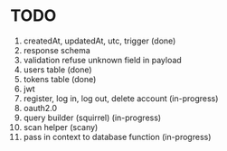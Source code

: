 # TODO
1. createdAt, updatedAt, utc, trigger (done)
2. response schema
3. validation refuse unknown field in payload
4. users table (done)
5. tokens table (done)
6. jwt
7. register, log in, log out, delete account (in-progress)
8. oauth2.0
9. query builder (squirrel) (in-progress)
10. scan helper (scany)
11. pass in context to database function (in-progress) 